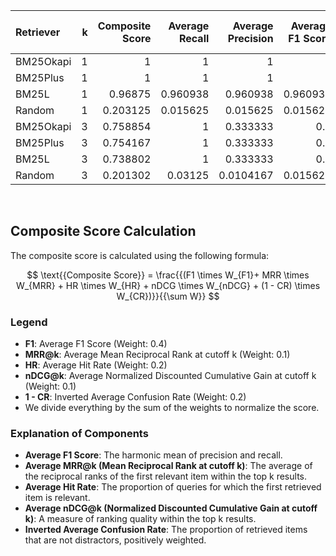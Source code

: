 | Retriever   |   k |   Composite Score |   Average Recall |   Average Precision |   Average F1 Score |   Average MRR |   Average Hit Rate |   Average nDCG |   Average Confusion Rate |
|:------------|----:|------------------:|-----------------:|--------------------:|-------------------:|--------------:|-------------------:|---------------:|-------------------------:|
| BM25Okapi   |   1 |          1        |         1        |           1         |           1        |     1         |          1         |      1         |                0         |
| BM25Plus    |   1 |          1        |         1        |           1         |           1        |     1         |          1         |      1         |                0         |
| BM25L       |   1 |          0.96875  |         0.960938 |           0.960938  |           0.960938 |     0.960938  |          0.960938  |      0.960938  |                0         |
| Random      |   1 |          0.203125 |         0.015625 |           0.015625  |           0.015625 |     0.015625  |          0.015625  |      0.015625  |                0.046875  |
| BM25Okapi   |   3 |          0.758854 |         1        |           0.333333  |           0.5      |     1         |          1         |      1         |                0.205729  |
| BM25Plus    |   3 |          0.754167 |         1        |           0.333333  |           0.5      |     1         |          1         |      1         |                0.229167  |
| BM25L       |   3 |          0.738802 |         1        |           0.333333  |           0.5      |     0.980469  |          0.960938  |      0.980469  |                0.247396  |
| Random      |   3 |          0.201302 |         0.03125  |           0.0104167 |           0.015625 |     0.0195312 |          0.0078125 |      0.0195312 |                0.0520833 |
<br>

## Composite Score Calculation

The composite score is calculated using the following formula:

$$ \text{{Composite Score}} = \frac{{(F1 \times W_{F1}+ MRR \times W_{MRR} + HR \times W_{HR} + nDCG \times W_{nDCG} + (1 - CR) \times W_{CR})}}{{\sum W}} $$

### Legend

- **F1**: Average F1 Score (Weight: 0.4)
- **MRR@k**: Average Mean Reciprocal Rank at cutoff k (Weight: 0.1)
- **HR**: Average Hit Rate (Weight: 0.2)
- **nDCG@k**: Average Normalized Discounted Cumulative Gain at cutoff k
  (Weight: 0.1)
- **1 - CR**: Inverted Average Confusion Rate (Weight: 0.2)
- We divide everything by the sum of the weights to normalize the score.

### Explanation of Components

- **Average F1 Score**:
  The harmonic mean of precision and recall.
- **Average MRR@k (Mean Reciprocal Rank at cutoff k)**:
  The average of the reciprocal ranks of the first relevant item within
  the top k results.
- **Average Hit Rate**:
  The proportion of queries for which the first retrieved
  item is relevant.
- **Average nDCG@k (Normalized Discounted Cumulative Gain at cutoff k)**:
  A measure of ranking quality within the top k results.
- **Inverted Average Confusion Rate**:
  The proportion of retrieved items that are not distractors,
  positively weighted.
